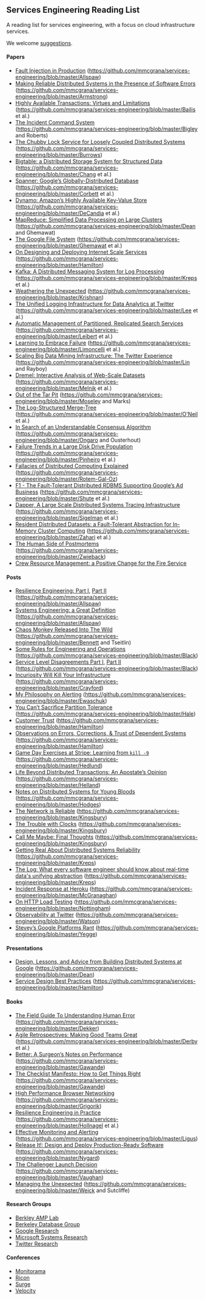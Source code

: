 ## Services Engineering Reading List

A reading list for services engineering, with a focus on cloud
infrastructure services.

We welcome [suggestions](https://github.com/mmcgrana/services-engineering/blob/master/CONTRIBUTING.md).

#### Papers

* [Fault Injection in Production](https://github.com/mmcgrana/services-engineering/blob/master/http://queue.acm.org/detail.cfm?id=2353017) (https://github.com/mmcgrana/services-engineering/blob/master/Allspaw)
* [Making Reliable Distributed Systems in the Presence of Software Errors](https://github.com/mmcgrana/services-engineering/blob/master/http://www.erlang.org/download/armstrong_thesis_2003.pdf) (https://github.com/mmcgrana/services-engineering/blob/master/Armstrong)
* [Highly Available Transactions: Virtues and Limitations](https://github.com/mmcgrana/services-engineering/blob/master/http://www.bailis.org/papers/hat-vldb2014.pdf) (https://github.com/mmcgrana/services-engineering/blob/master/Bailis et al.)
* [The Incident Command System](https://github.com/mmcgrana/services-engineering/blob/master/http://www.high-reliability.org/files/The_Incident_Command_System.pdf) (https://github.com/mmcgrana/services-engineering/blob/master/Bigley and Roberts)
* [The Chubby Lock Service for Loosely Coupled Distributed Systems](https://github.com/mmcgrana/services-engineering/blob/master/http://static.googleusercontent.com/external_content/untrusted_dlcp/research.google.com/en/us/archive/chubby-osdi06.pdf) (https://github.com/mmcgrana/services-engineering/blob/master/Burrows)
* [Bigtable: a Distributed Storage System for Structured Data](https://github.com/mmcgrana/services-engineering/blob/master/http://www.read.seas.harvard.edu/~kohler/class/cs239-w08/chang06bigtable.pdf) (https://github.com/mmcgrana/services-engineering/blob/master/Chang et al.)
* [Spanner: Google’s Globally-Distributed Database](https://github.com/mmcgrana/services-engineering/blob/master/http://research.google.com/archive/spanner-osdi2012.pdf) (https://github.com/mmcgrana/services-engineering/blob/master/Corbett et al.)
* [Dynamo: Amazon’s Highly Available Key-Value Store](https://github.com/mmcgrana/services-engineering/blob/master/http://www.read.seas.harvard.edu/~kohler/class/cs239-w08/decandia07dynamo.pdf) (https://github.com/mmcgrana/services-engineering/blob/master/DeCandia et al.)
* [MapReduce: Simplified Data Processing on Large Clusters](https://github.com/mmcgrana/services-engineering/blob/master/http://research.google.com/archive/mapreduce-osdi04.pdf) (https://github.com/mmcgrana/services-engineering/blob/master/Dean and Ghemawat)
* [The Google File System](https://github.com/mmcgrana/services-engineering/blob/master/http://research.google.com/archive/gfs-sosp2003.pdf) (https://github.com/mmcgrana/services-engineering/blob/master/Ghemawat et al.)
* [On Designing and Deploying Internet Scale Services](https://github.com/mmcgrana/services-engineering/blob/master/http://mvdirona.com/jrh/talksAndPapers/JamesRH_Lisa.pdf) (https://github.com/mmcgrana/services-engineering/blob/master/Hamilton)
* [Kafka: A Distributed Messaging System for Log Processing](https://github.com/mmcgrana/services-engineering/blob/master/http://research.microsoft.com/en-us/UM/people/srikanth/netdb11/netdb11papers/netdb11-final12.pdf) (https://github.com/mmcgrana/services-engineering/blob/master/Kreps et al.)
* [Weathering the Unexpected](https://github.com/mmcgrana/services-engineering/blob/master/http://queue.acm.org/detail.cfm?id=2371516) (https://github.com/mmcgrana/services-engineering/blob/master/Krishnan)
* [The Unified Logging Infrastructure for Data Analytics at Twitter](https://github.com/mmcgrana/services-engineering/blob/master/http://vldb.org/pvldb/vol5/p1771_georgelee_vldb2012.pdf) (https://github.com/mmcgrana/services-engineering/blob/master/Lee et al.)
* [Automatic Management of Partitioned, Replicated Search Services](https://github.com/mmcgrana/services-engineering/blob/master/http://citeseerx.ist.psu.edu/viewdoc/download?doi=10.1.1.222.1862&rep=rep1&type=pdf) (https://github.com/mmcgrana/services-engineering/blob/master/Leibert et al.)
* [Learning to Embrace Failure](https://github.com/mmcgrana/services-engineering/blob/master/http://best.dtu.dk/SC13/p20-casestudy.pdf) (https://github.com/mmcgrana/services-engineering/blob/master/Limoncelli et al.)
* [Scaling Big Data Mining Infrastructure: The Twitter Experience](https://github.com/mmcgrana/services-engineering/blob/master/http://www.kdd.org/sites/default/files/issues/14-2-2012-12/V14-02-02-Lin.pdf) (https://github.com/mmcgrana/services-engineering/blob/master/Lin and Rayboy)
* [Dremel: Interactive Analysis of Web-Scale Datasets](https://github.com/mmcgrana/services-engineering/blob/master/http://static.googleusercontent.com/external_content/untrusted_dlcp/research.google.com/en/us/pubs/archive/36632.pdf) (https://github.com/mmcgrana/services-engineering/blob/master/Melnik et al.)
* [Out of the Tar Pit](https://github.com/mmcgrana/services-engineering/blob/master/http://shaffner.us/cs/papers/tarpit.pdf) (https://github.com/mmcgrana/services-engineering/blob/master/Moseley and Marks)
* [The Log-Structured Merge-Tree](https://github.com/mmcgrana/services-engineering/blob/master/http://www.cs.umb.edu/~poneil/lsmtree.pdf) (https://github.com/mmcgrana/services-engineering/blob/master/O'Neil et al.)
* [In Search of an Understandable Consensus Algorithm](https://github.com/mmcgrana/services-engineering/blob/master/https://ramcloud.stanford.edu/wiki/download/attachments/11370504/raft.pdf) (https://github.com/mmcgrana/services-engineering/blob/master/Ongaro and Ousterhout)
* [Failure Trends in a Large Disk Drive Population](https://github.com/mmcgrana/services-engineering/blob/master/http://static.googleusercontent.com/external_content/untrusted_dlcp/research.google.com/en/us/archive/disk_failures.pdf) (https://github.com/mmcgrana/services-engineering/blob/master/Pinheiro et al.)
* [Fallacies of Distributed Computing Explained](https://github.com/mmcgrana/services-engineering/blob/master/http://www.rgoarchitects.com/Files/fallacies.pdf) (https://github.com/mmcgrana/services-engineering/blob/master/Rotem-Gal-Oz)
* [F1 - The Fault-Tolerant Distributed RDBMS Supporting Google’s Ad Business](https://github.com/mmcgrana/services-engineering/blob/master/http://research.google.com/pubs/archive/38125.pdf) (https://github.com/mmcgrana/services-engineering/blob/master/Shute et al.)
* [Dapper, A Large Scale Distributed Systems Tracing Infrastructure](https://github.com/mmcgrana/services-engineering/blob/master/http://research.google.com/pubs/archive/36356.pdf) (https://github.com/mmcgrana/services-engineering/blob/master/Sigelman et al.)
* [Resident Distributed Datasets: a Fault-Tolerant Abstraction for In-Memory Cluster Computing](https://github.com/mmcgrana/services-engineering/blob/master/https://www.usenix.org/system/files/conference/nsdi12/nsdi12-final138.pdf) (https://github.com/mmcgrana/services-engineering/blob/master/Zahari et al.)
* [The Human Side of Postmortems](https://github.com/mmcgrana/services-engineering/blob/master/https://docs.google.com/file/d/0Byl4UKRYLErDVlJMNDNjaThiR2M/edit) (https://github.com/mmcgrana/services-engineering/blob/master/Zwieback)
* [Crew Resource Management: a Positive Change for the Fire Service](http://www.iaff.org/06news/NearMissKit/6.%20Crew%20Resource%20Management/CRM.pdf)


#### Posts

* [Resilience Engineering: Part I](https://github.com/mmcgrana/services-engineering/blob/master/http://www.kitchensoap.com/2011/04/07/resilience-engineering-part-i/), [Part II](https://github.com/mmcgrana/services-engineering/blob/master/http://www.kitchensoap.com/2012/06/18/resilience-engineering-part-ii-lenses/) (https://github.com/mmcgrana/services-engineering/blob/master/Allspaw)
* [Systems Engineering: a Great Definition](https://github.com/mmcgrana/services-engineering/blob/master/http://www.kitchensoap.com/2011/07/18/systems-engineering-great-definition/) (https://github.com/mmcgrana/services-engineering/blob/master/Allspaw)
* [Chaos Monkey Released Into The Wild](https://github.com/mmcgrana/services-engineering/blob/master/http://techblog.netflix.com/2012/07/chaos-monkey-released-into-wild.html) (https://github.com/mmcgrana/services-engineering/blob/master/Bennett and Tseitlin)
* [Some Rules for Engineering and Operations](https://github.com/mmcgrana/services-engineering/blob/master/http://blog.b3k.us/2012/01/24/some-rules.html) (https://github.com/mmcgrana/services-engineering/blob/master/Black)
* [Service Level Disagreements Part I](https://github.com/mmcgrana/services-engineering/blob/master/http://blog.b3k.us/2009/07/15/service-level-disagreements.html), [Part II](https://github.com/mmcgrana/services-engineering/blob/master/http://blog.b3k.us/2009/07/16/service-level-disagreements-2.html) (https://github.com/mmcgrana/services-engineering/blob/master/Black)
* [Incuriosity Will Kill Your Infrastructure](https://github.com/mmcgrana/services-engineering/blob/master/http://yellerapp.com/posts/2015-03-16-incuriosity-killed-the-infrastructure.html) (https://github.com/mmcgrana/services-engineering/blob/master/Crayford)
* [My Philosophy on Alerting](https://github.com/mmcgrana/services-engineering/blob/master/https://docs.google.com/document/d/199PqyG3UsyXlwieHaqbGiWVa8eMWi8zzAn0YfcApr8Q/edit#heading=h.whsaboyw21nk) (https://github.com/mmcgrana/services-engineering/blob/master/Ewaschuk)
* [You Can’t Sacrifice Partition Tolerance](https://github.com/mmcgrana/services-engineering/blob/master/http://codahale.com/you-cant-sacrifice-partition-tolerance/) (https://github.com/mmcgrana/services-engineering/blob/master/Hale)
* [Customer Trust](https://github.com/mmcgrana/services-engineering/blob/master/http://perspectives.mvdirona.com/2013/01/15/CustomerTrust.aspx) (https://github.com/mmcgrana/services-engineering/blob/master/Hamilton)
* [Observations on Errors, Corrections, & Trust of Dependent Systems](https://github.com/mmcgrana/services-engineering/blob/master/http://perspectives.mvdirona.com/2012/02/26/ObservationsOnErrorsCorrectionsTrustOfDependentSystems.aspx) (https://github.com/mmcgrana/services-engineering/blob/master/Hamilton)
* [Game Day Exercises at Stripe: Learning from `kill -9`](https://github.com/mmcgrana/services-engineering/blob/master/https://stripe.com/blog/game-day-exercises-at-stripe) (https://github.com/mmcgrana/services-engineering/blob/master/Hedlund)
* [Life Beyond Distributed Transactions: An Apostate’s Opinion](https://github.com/mmcgrana/services-engineering/blob/master/http://cs.brown.edu/courses/cs227/archives/2012/papers/weaker/cidr07p15.pdf) (https://github.com/mmcgrana/services-engineering/blob/master/Helland)
* [Notes on Distributed Systems for Young Bloods](https://github.com/mmcgrana/services-engineering/blob/master/http://www.somethingsimilar.com/2013/01/14/notes-on-distributed-systems-for-young-bloods/) (https://github.com/mmcgrana/services-engineering/blob/master/Hodges)
* [The Network is Reliable](https://github.com/mmcgrana/services-engineering/blob/master/http://aphyr.com/posts/288-the-network-is-reliable) (https://github.com/mmcgrana/services-engineering/blob/master/Kingsbury)
* [The Trouble with Clocks](https://github.com/mmcgrana/services-engineering/blob/master/http://aphyr.com/posts/299-the-trouble-with-timestamps) (https://github.com/mmcgrana/services-engineering/blob/master/Kingsbury)
* [Call Me Maybe: Final Thoughts](https://github.com/mmcgrana/services-engineering/blob/master/http://aphyr.com/posts/286-call-me-maybe-final-thoughts) (https://github.com/mmcgrana/services-engineering/blob/master/Kingsbury)
* [Getting Real About Distributed Systems Reliability](https://github.com/mmcgrana/services-engineering/blob/master/http://blog.empathybox.com/post/19574936361/getting-real-about-distributed-system-reliability) (https://github.com/mmcgrana/services-engineering/blob/master/Kreps)
* [The Log: What every software engineer should know about real-time data's unifying abstraction](https://github.com/mmcgrana/services-engineering/blob/master/http://engineering.linkedin.com/distributed-systems/log-what-every-software-engineer-should-know-about-real-time-datas-unifying) (https://github.com/mmcgrana/services-engineering/blob/master/Kreps)
* [Incident Response at Heroku](https://github.com/mmcgrana/services-engineering/blob/master/https://blog.heroku.com/archives/2014/5/9/incident-response-at-heroku) (https://github.com/mmcgrana/services-engineering/blob/master/McGranaghan)
* [On HTTP Load Testing](https://github.com/mmcgrana/services-engineering/blob/master/http://www.mnot.net/blog/2011/05/18/http_benchmark_rules) (https://github.com/mmcgrana/services-engineering/blob/master/Nottingham)
* [Observability at Twitter](https://github.com/mmcgrana/services-engineering/blob/master/https://blog.twitter.com/2013/observability-at-twitter) (https://github.com/mmcgrana/services-engineering/blob/master/Watson)
* [Stevey’s Google Platforms Rant](https://github.com/mmcgrana/services-engineering/blob/master/https://plus.google.com/112678702228711889851/posts/eVeouesvaVX) (https://github.com/mmcgrana/services-engineering/blob/master/Yegge)

#### Presentations

* [Design, Lessons, and Advice from Building Distributed Systems at Google](https://github.com/mmcgrana/services-engineering/blob/master/http://www.cs.cornell.edu/projects/ladis2009/talks/dean-keynote-ladis2009.pdf) (https://github.com/mmcgrana/services-engineering/blob/master/Dean)
* [Service Design Best Practices](https://github.com/mmcgrana/services-engineering/blob/master/http://www.mvdirona.com/jrh/TalksAndPapers/JamesHamilton_POA20090226.pdf) (https://github.com/mmcgrana/services-engineering/blob/master/Hamilton)

#### Books

* [The Field Guide To Understanding Human Error](https://github.com/mmcgrana/services-engineering/blob/master/http://www.amazon.com/Field-Guide-Understanding-Human-Error/dp/0754648265) (https://github.com/mmcgrana/services-engineering/blob/master/Dekker)
* [Agile Retrospectives: Making Good Teams Great](https://github.com/mmcgrana/services-engineering/blob/master/http://www.amazon.com/Agile-Retrospectives-Making-Teams-Great/dp/0977616649) (https://github.com/mmcgrana/services-engineering/blob/master/Derby et al.)
* [Better: A Surgeon’s Notes on Performance](https://github.com/mmcgrana/services-engineering/blob/master/http://www.amazon.com/dp/0312427654) (https://github.com/mmcgrana/services-engineering/blob/master/Gawande)
* [The Checklist Manifesto: How to Get Things Right](https://github.com/mmcgrana/services-engineering/blob/master/http://www.amazon.com/The-Checklist-Manifesto-ebook/dp/B0030V0PEW) (https://github.com/mmcgrana/services-engineering/blob/master/Gawande)
* [High Performance Browser Networking](https://github.com/mmcgrana/services-engineering/blob/master/http://chimera.labs.oreilly.com/books/1230000000545/index.html) (https://github.com/mmcgrana/services-engineering/blob/master/Grigorik)
* [Resilience Engineering in Practice](https://github.com/mmcgrana/services-engineering/blob/master/http://www.amazon.com/Resilience-Engineering-Practice-Ashgate-Studies/dp/1409410358/) (https://github.com/mmcgrana/services-engineering/blob/master/Hollnagel et al.)
* [Effective Monitoring and Alerting](https://github.com/mmcgrana/services-engineering/blob/master/http://www.amazon.com/Effective-Monitoring-Alerting-For-Operations/dp/1449333524) (https://github.com/mmcgrana/services-engineering/blob/master/Ligus)
* [Release It!: Design and Deploy Production-Ready Software](https://github.com/mmcgrana/services-engineering/blob/master/http://www.amazon.com/Release-It-Production-Ready-Pragmatic-Programmers/dp/0978739213) (https://github.com/mmcgrana/services-engineering/blob/master/Nygard)
* [The Challenger Launch Decision](https://github.com/mmcgrana/services-engineering/blob/master/http://www.amazon.com/The-Challenger-Launch-Decision-Technology/dp/0226851761) (https://github.com/mmcgrana/services-engineering/blob/master/Vaughan)
* [Managing the Unexpected](https://github.com/mmcgrana/services-engineering/blob/master/http://www.amazon.com/gp/product/B004IK9U4U) (https://github.com/mmcgrana/services-engineering/blob/master/Weick and Sutcliffe)

#### Research Groups

* [Berkley AMP Lab](https://amplab.cs.berkeley.edu/)
* [Berkeley Database Group](http://db.cs.berkeley.edu/w/)
* [Google Research](http://research.google.com/)
* [Microsoft Systems Research](http://research.microsoft.com/en-US/groups/sr/default.aspx)
* [Twitter Research](https://engineering.twitter.com/research)

#### Conferences

* [Monitorama](http://monitorama.com/)
* [Ricon](http://ricon.io/)
* [Surge](http://surge.omniti.com/)
* [Velocity](http://velocityconf.com/)